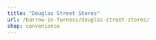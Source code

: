 ```yaml
---
title: "Douglas Street Stores"
url: /barrow-in-furness/douglas-street-stores/
shop: convenience
---
```

